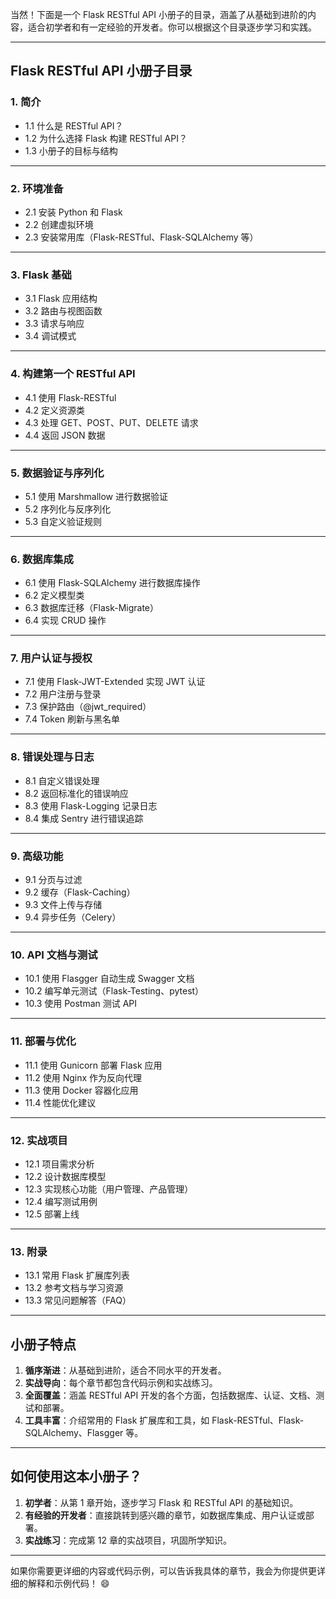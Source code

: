 当然！下面是一个 Flask RESTful API 小册子的目录，涵盖了从基础到进阶的内容，适合初学者和有一定经验的开发者。你可以根据这个目录逐步学习和实践。

---

## **Flask RESTful API 小册子目录**

### **1. 简介**
   - 1.1 什么是 RESTful API？
   - 1.2 为什么选择 Flask 构建 RESTful API？
   - 1.3 小册子的目标与结构

---

### **2. 环境准备**
   - 2.1 安装 Python 和 Flask
   - 2.2 创建虚拟环境
   - 2.3 安装常用库（Flask-RESTful、Flask-SQLAlchemy 等）

---

### **3. Flask 基础**
   - 3.1 Flask 应用结构
   - 3.2 路由与视图函数
   - 3.3 请求与响应
   - 3.4 调试模式

---

### **4. 构建第一个 RESTful API**
   - 4.1 使用 Flask-RESTful
   - 4.2 定义资源类
   - 4.3 处理 GET、POST、PUT、DELETE 请求
   - 4.4 返回 JSON 数据

---

### **5. 数据验证与序列化**
   - 5.1 使用 Marshmallow 进行数据验证
   - 5.2 序列化与反序列化
   - 5.3 自定义验证规则

---

### **6. 数据库集成**
   - 6.1 使用 Flask-SQLAlchemy 进行数据库操作
   - 6.2 定义模型类
   - 6.3 数据库迁移（Flask-Migrate）
   - 6.4 实现 CRUD 操作

---

### **7. 用户认证与授权**
   - 7.1 使用 Flask-JWT-Extended 实现 JWT 认证
   - 7.2 用户注册与登录
   - 7.3 保护路由（@jwt_required）
   - 7.4 Token 刷新与黑名单

---

### **8. 错误处理与日志**
   - 8.1 自定义错误处理
   - 8.2 返回标准化的错误响应
   - 8.3 使用 Flask-Logging 记录日志
   - 8.4 集成 Sentry 进行错误追踪

---

### **9. 高级功能**
   - 9.1 分页与过滤
   - 9.2 缓存（Flask-Caching）
   - 9.3 文件上传与存储
   - 9.4 异步任务（Celery）

---

### **10. API 文档与测试**
   - 10.1 使用 Flasgger 自动生成 Swagger 文档
   - 10.2 编写单元测试（Flask-Testing、pytest）
   - 10.3 使用 Postman 测试 API

---

### **11. 部署与优化**
   - 11.1 使用 Gunicorn 部署 Flask 应用
   - 11.2 使用 Nginx 作为反向代理
   - 11.3 使用 Docker 容器化应用
   - 11.4 性能优化建议

---

### **12. 实战项目**
   - 12.1 项目需求分析
   - 12.2 设计数据库模型
   - 12.3 实现核心功能（用户管理、产品管理）
   - 12.4 编写测试用例
   - 12.5 部署上线

---

### **13. 附录**
   - 13.1 常用 Flask 扩展库列表
   - 13.2 参考文档与学习资源
   - 13.3 常见问题解答（FAQ）

---

## **小册子特点**
1. **循序渐进**：从基础到进阶，适合不同水平的开发者。
2. **实战导向**：每个章节都包含代码示例和实战练习。
3. **全面覆盖**：涵盖 RESTful API 开发的各个方面，包括数据库、认证、文档、测试和部署。
4. **工具丰富**：介绍常用的 Flask 扩展库和工具，如 Flask-RESTful、Flask-SQLAlchemy、Flasgger 等。

---

## **如何使用这本小册子？**
1. **初学者**：从第 1 章开始，逐步学习 Flask 和 RESTful API 的基础知识。
2. **有经验的开发者**：直接跳转到感兴趣的章节，如数据库集成、用户认证或部署。
3. **实战练习**：完成第 12 章的实战项目，巩固所学知识。

---

如果你需要更详细的内容或代码示例，可以告诉我具体的章节，我会为你提供更详细的解释和示例代码！ 😄